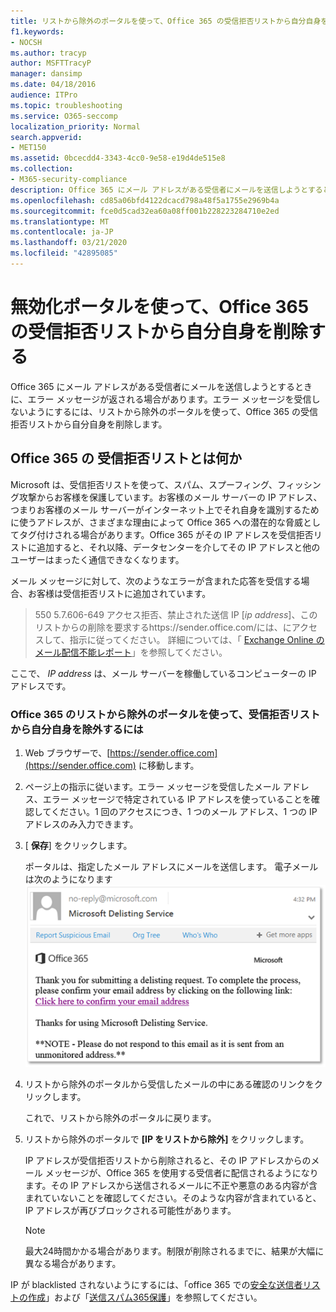 ```yaml
---
title: リストから除外のポータルを使って、Office 365 の受信拒否リストから自分自身を削除する
f1.keywords:
- NOCSH
ms.author: tracyp
author: MSFTTracyP
manager: dansimp
ms.date: 04/18/2016
audience: ITPro
ms.topic: troubleshooting
ms.service: O365-seccomp
localization_priority: Normal
search.appverid:
- MET150
ms.assetid: 0bcecdd4-3343-4cc0-9e58-e19d4de515e8
ms.collection:
- M365-security-compliance
description: Office 365 にメール アドレスがある受信者にメールを送信しようとするときに、エラー メッセージが返される場合があります。エラー メッセージを受信しないようにするには、リストから除外のポータルを使って、Office 365 の受信拒否リストから自分自身を削除します。
ms.openlocfilehash: cd85a06bfd4122dcacd798a48f5a1755e2969b4a
ms.sourcegitcommit: fce0d5cad32ea60a08ff001b228223284710e2ed
ms.translationtype: MT
ms.contentlocale: ja-JP
ms.lasthandoff: 03/21/2020
ms.locfileid: "42895085"
---
```

# <a name="use-the-delist-portal-to-remove-yourself-from-the-office-365-blocked-senders-list"></a>無効化ポータルを使って、Office 365 の受信拒否リストから自分自身を削除する

Office 365 にメール アドレスがある受信者にメールを送信しようとするときに、エラー メッセージが返される場合があります。エラー メッセージを受信しないようにするには、リストから除外のポータルを使って、Office 365 の受信拒否リストから自分自身を削除します。

## <a name="what-is-the-office-365-blocked-senders-list"></a>Office 365 の 受信拒否リストとは何か

Microsoft は、受信拒否リストを使って、スパム、スプーフィング、フィッシング攻撃からお客様を保護しています。お客様のメール サーバーの IP アドレス、つまりお客様のメール サーバーがインターネット上でそれ自身を識別するために使うアドレスが、さまざまな理由によって Office 365 への潜在的な脅威としてタグ付けされる場合があります。Office 365 がその IP アドレスを受信拒否リストに追加すると、それ以降、データセンターを介してその IP アドレスと他のユーザーはまったく通信できなくなります。

メール メッセージに対して、次のようなエラーが含まれた応答を受信する場合、お客様は受信拒否リストに追加されています。

> 550 5.7.606-649 アクセス拒否、禁止された送信 IP [_ip address_]、このリストからの削除を要求するhttps://sender.office.com/には、にアクセスして、指示に従ってください。 詳細については、「 [Exchange Online のメール配信不能レポート](https://docs.microsoft.com/Exchange/mail-flow-best-practices/non-delivery-reports-in-exchange-online/non-delivery-reports-in-exchange-online)」を参照してください。

ここで、 _IP address_ は、メール サーバーを稼働しているコンピューターの IP アドレスです。

### <a name="to-use-the-office-365-delist-portal-to-remove-yourself-from-the-blocked-senders-list"></a>Office 365 のリストから除外のポータルを使って、受信拒否リストから自分自身を除外するには

1. Web ブラウザーで、[https://sender.office.com](https://sender.office.com) に移動します。

2. ページ上の指示に従います。エラー メッセージを受信したメール アドレス、エラー メッセージで特定されている IP アドレスを使っていることを確認してください。1 回のアクセスにつき、1 つのメール アドレス、1 つの IP アドレスのみ入力できます。

3. [ **保存**] をクリックします。

    ポータルは、指定したメール アドレスにメールを送信します。 電子メールは次のようになります![。リストから除外ポータルを通じて要求を送信したときに受信された電子メールのスクリーンショット](../../media/bf13e4f7-f68c-4e46-baa7-b6ab4cfc13f3.png)

4. リストから除外のポータルから受信したメールの中にある確認のリンクをクリックします。

    これで、リストから除外のポータルに戻ります。

5. リストから除外のポータルで **[IP をリストから除外]** をクリックします。

    IP アドレスが受信拒否リストから削除されると、その IP アドレスからのメール メッセージが、Office 365 を使用する受信者に配信されるようになります。その IP アドレスから送信されるメールに不正や悪意のある内容が含まれていないことを確認してください。そのような内容が含まれていると、IP アドレスが再びブロックされる可能性があります。

    > [!NOTE]
    > 最大24時間かかる場合があります。制限が削除されるまでに、結果が大幅に異なる場合があります。

IP が blacklisted されないようにするには、「office 365 での[安全な送信者リストの作成](create-safe-sender-lists-in-office-365.md)」および「[送信スパム365保護](outbound-spam-controls.md)」を参照してください。
